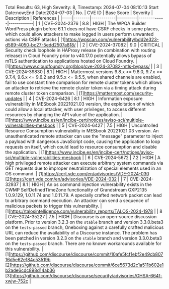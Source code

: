 Total Results: 63, High Severity: 8, Timestamp: 2024-07-04 08:10:13
Start Date:now;End Date:2024-07-03
| No. | CVE ID | Base Score | Severity | Description | References |
|-----|--------|------------|----------|-------------|------------|
| 1 | CVE-2024-2376 | 8.8  | HIGH | The WPQA Builder WordPress plugin before 6.1.1 does not have CSRF checks in some places, which could allow attackers to make logged in users perform unwanted actions via CSRF attacks | [1]https://wpscan.com/vulnerability/bdd2e323-d589-4050-bc27-5edd2507a818/ |
| 2 | CVE-2024-37082 | 9.0  | CRITICAL | Security check loophole in HAProxy release (in combination with routing release) in Cloud Foundry prior to v40.17.0 potentially allows bypass of mTLS authentication to applications hosted on Cloud Foundry. | [1]https://www.cloudfoundry.org/blog/cve-2024-37082-mtls-bypass/ |
| 3 | CVE-2024-39830 | 8.1  | HIGH | Mattermost versions 9.8.x <= 9.8.0, 9.7.x <= 9.7.4, 9.6.x <= 9.6.2 and 9.5.x <= 9.5.5, when shared channels are enabled, fail to use constant time comparison for remote cluster tokens which allows an attacker to retrieve the remote cluster token via a timing attack during remote cluster token comparison. | [1]https://mattermost.com/security-updates |
| 4 | CVE-2024-6426 | 8.1  | HIGH | Information exposure vulnerability in MESbook 20221021.03 version, the exploitation of which could allow a local attacker, with user privileges, to access different resources by changing the API value of the application. | [1]https://www.incibe.es/en/incibe-cert/notices/aviso-sci/multiple-vulnerabilities-mesbook |
| 5 | CVE-2024-6427 | 7.5  | HIGH | Uncontrolled Resource Consumption vulnerability in MESbook 20221021.03 version. An unauthenticated remote attacker can use the "message" parameter to inject a payload with dangerous JavaScript code, causing the application to loop requests on itself, which could lead to resource consumption and disable the application. | [1]https://www.incibe.es/en/incibe-cert/notices/aviso-sci/multiple-vulnerabilities-mesbook |
| 6 | CVE-2024-5672 | 7.2  | HIGH | A high privileged remote attacker can execute arbitrary system commands via GET requests due to improper neutralization of special elements used in an OS command. | [1]https://cert.vde.com/en/advisories/VDE-2024-030<br>[2]https://cert.vde.com/en/advisories/VDE-2024-032 |
| 7 | CVE-2024-32937 | 8.1  | HIGH | An os command injection vulnerability exists in the CWMP SelfDefinedTimeZone functionality of Grandstream GXP2135 1.0.9.129, 1.0.11.74 and 1.0.11.79. A specially crafted network packet can lead to arbitrary command execution. An attacker can send a sequence of malicious packets to trigger this vulnerability. | [1]https://talosintelligence.com/vulnerability_reports/TALOS-2024-1978 |
| 8 | CVE-2024-35227 | 7.5  | HIGH | Discourse is an open-source discussion platform. Prior to version 3.2.3 on the `stable` branch and version 3.3.0.beta3 on the `tests-passed` branch, Oneboxing against a carefully crafted malicious URL can reduce the availability of a Discourse instance. The problem has been patched in version 3.2.3 on the `stable` branch and version 3.3.0.beta3 on the `tests-passed` branch. There are no known workarounds available for this vulnerability. | [1]https://github.com/discourse/discourse/commit/10afe5fcf1ebf2e49cb80716d5e62e184c53519b<br>[2]https://github.com/discourse/discourse/commit/6ce5673d2c1a511b602e1b2ade6cdc898d14ab36<br>[3]https://github.com/discourse/discourse/security/advisories/GHSA-664f-xwjw-752c |
